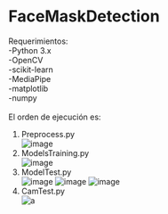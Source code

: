 ﻿# FaceMaskDetection 
 
 Requerimientos: <br>
 -Python 3.x<br>
 -OpenCV<br>
 -scikit-learn<br>
 -MediaPipe<br>
 -matplotlib<br>
 -numpy<br>
 <br>
 El orden de ejecución es:<br>
 1. Preprocess.py<br>
![image](https://user-images.githubusercontent.com/44626021/168504826-94a4a694-689e-497d-ba5a-22a4da809430.png)
 3. ModelsTraining.py<br>
![image](https://user-images.githubusercontent.com/44626021/168504845-c604dd2e-ca4a-4bd2-89f2-fae448124f3f.png)
 5. ModelTest.py<br>
![image](https://user-images.githubusercontent.com/44626021/168504955-f71bbaa8-4aa9-4b1e-871d-c4ed9cc231d9.png)
![image](https://user-images.githubusercontent.com/44626021/168504966-b3693dd7-4a00-4aec-b64f-abdb368a80ed.png)
![image](https://user-images.githubusercontent.com/44626021/168504975-44ce9302-a48b-4004-a664-283c9c16456e.png)
 7. CamTest.py<br>
![a](https://user-images.githubusercontent.com/44626021/168505146-ddef22f6-941f-4093-a538-d0cc25251968.png)
